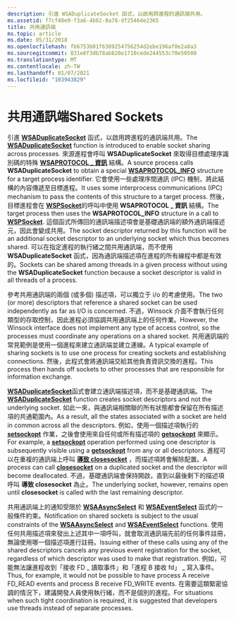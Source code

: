 ```yaml
---
description: 引進 WSADuplicateSocket 函式，以啟用跨進程的通訊端共用。
ms.assetid: f7cf40e9-f3a6-4b62-8a78-df25464e2365
title: 共用通訊端
ms.topic: article
ms.date: 05/31/2018
ms.openlocfilehash: fb6753b01f6389254756254d2ebe196af8e2a8a3
ms.sourcegitcommit: 831e8f3db78ab820e1710cede244553c70e50500
ms.translationtype: MT
ms.contentlocale: zh-TW
ms.lasthandoff: 01/07/2021
ms.locfileid: "103943829"
---
```

# <a name="shared-sockets"></a><span data-ttu-id="40c33-103">共用通訊端</span><span class="sxs-lookup"><span data-stu-id="40c33-103">Shared Sockets</span></span>

<span data-ttu-id="40c33-104">引進 [**WSADuplicateSocket**](/windows/desktop/api/Winsock2/nf-winsock2-wsaduplicatesocketa) 函式，以啟用跨進程的通訊端共用。</span><span class="sxs-lookup"><span data-stu-id="40c33-104">The [**WSADuplicateSocket**](/windows/desktop/api/Winsock2/nf-winsock2-wsaduplicatesocketa) function is introduced to enable socket sharing across processes.</span></span> <span data-ttu-id="40c33-105">來源進程會呼叫 **WSADuplicateSocket** 來取得目標處理序識別碼的特殊 [**WSAPROTOCOL \_ 資訊**](/windows/win32/api/winsock2/ns-winsock2-wsaprotocol_infoa) 結構。</span><span class="sxs-lookup"><span data-stu-id="40c33-105">A source process calls **WSADuplicateSocket** to obtain a special [**WSAPROTOCOL\_INFO**](/windows/win32/api/winsock2/ns-winsock2-wsaprotocol_infoa) structure for a target process identifier.</span></span> <span data-ttu-id="40c33-106">它會使用一些處理序間通訊 (IPC) 機制，將此結構的內容傳遞至目標進程。</span><span class="sxs-lookup"><span data-stu-id="40c33-106">It uses some interprocess communications (IPC) mechanism to pass the contents of this structure to a target process.</span></span> <span data-ttu-id="40c33-107">然後，目標進程會在 [**WSPSocket**](/windows/desktop/api/Ws2spi/nc-ws2spi-lpwspsocket)的呼叫中使用 **WSAPROTOCOL \_ 資訊** 結構。</span><span class="sxs-lookup"><span data-stu-id="40c33-107">The target process then uses the **WSAPROTOCOL\_INFO** structure in a call to [**WSPSocket**](/windows/desktop/api/Ws2spi/nc-ws2spi-lpwspsocket).</span></span> <span data-ttu-id="40c33-108">這個函式所傳回的通訊端描述項會是基礎通訊端的額外通訊端描述元，因此會變成共用。</span><span class="sxs-lookup"><span data-stu-id="40c33-108">The socket descriptor returned by this function will be an additional socket descriptor to an underlying socket which thus becomes shared.</span></span> <span data-ttu-id="40c33-109">可以在指定進程的執行緒之間共用通訊端，而不使用 **WSADuplicateSocket** 函式，因為通訊端描述項在進程的所有線程中都是有效的。</span><span class="sxs-lookup"><span data-stu-id="40c33-109">Sockets can be shared among threads in a given process without using the **WSADuplicateSocket** function because a socket descriptor is valid in all threads of a process.</span></span>

<span data-ttu-id="40c33-110">參考共用通訊端的兩個 (或多個) 描述項，可以獨立于 i/o 的考慮使用。</span><span class="sxs-lookup"><span data-stu-id="40c33-110">The two (or more) descriptors that reference a shared socket can be used independently as far as I/O is concerned.</span></span> <span data-ttu-id="40c33-111">不過，Winsock 介面不會執行任何類型的存取控制，因此進程必須協調共用通訊端上的任何作業。</span><span class="sxs-lookup"><span data-stu-id="40c33-111">However, the Winsock interface does not implement any type of access control, so the processes must coordinate any operations on a shared socket.</span></span> <span data-ttu-id="40c33-112">共用通訊端的常見範例是使用一個進程來建立通訊端並建立連線。</span><span class="sxs-lookup"><span data-stu-id="40c33-112">A typical example of sharing sockets is to use one process for creating sockets and establishing connections.</span></span> <span data-ttu-id="40c33-113">然後，此程式會將通訊端交給其他負責資訊交換的進程。</span><span class="sxs-lookup"><span data-stu-id="40c33-113">This process then hands off sockets to other processes that are responsible for information exchange.</span></span>

<span data-ttu-id="40c33-114">[**WSADuplicateSocket**](/windows/desktop/api/Winsock2/nf-winsock2-wsaduplicatesocketa)函式會建立通訊端描述項，而不是基礎通訊端。</span><span class="sxs-lookup"><span data-stu-id="40c33-114">The [**WSADuplicateSocket**](/windows/desktop/api/Winsock2/nf-winsock2-wsaduplicatesocketa) function creates socket descriptors and not the underlying socket.</span></span> <span data-ttu-id="40c33-115">如此一來，與通訊端相關聯的所有狀態都會保留在所有描述項的共通範圍內。</span><span class="sxs-lookup"><span data-stu-id="40c33-115">As a result, all the states associated with a socket are held in common across all the descriptors.</span></span> <span data-ttu-id="40c33-116">例如，使用一個描述項執行的 [**setsockopt**](/windows/desktop/api/winsock/nf-winsock-setsockopt) 作業，之後會使用來自任何或所有描述項的 [**getsockopt**](/windows/desktop/api/winsock/nf-winsock-getsockopt) 來顯示。</span><span class="sxs-lookup"><span data-stu-id="40c33-116">For example, a [**setsockopt**](/windows/desktop/api/winsock/nf-winsock-setsockopt) operation performed using one descriptor is subsequently visible using a [**getsockopt**](/windows/desktop/api/winsock/nf-winsock-getsockopt) from any or all descriptors.</span></span> <span data-ttu-id="40c33-117">進程可以在重複的通訊端上呼叫 [**導致 closesocket**](/windows/desktop/api/winsock/nf-winsock-closesocket) ，而描述項將會解除配置。</span><span class="sxs-lookup"><span data-stu-id="40c33-117">A process can call [**closesocket**](/windows/desktop/api/winsock/nf-winsock-closesocket) on a duplicated socket and the descriptor will become deallocated.</span></span> <span data-ttu-id="40c33-118">不過，基礎通訊端會保持開啟，直到以最後剩下的描述項呼叫 **導致 closesocket** 為止。</span><span class="sxs-lookup"><span data-stu-id="40c33-118">The underlying socket, however, remains open until **closesocket** is called with the last remaining descriptor.</span></span>

<span data-ttu-id="40c33-119">共用通訊端上的通知受限於 [**WSAAsyncSelect**](/windows/desktop/api/winsock/nf-winsock-wsaasyncselect) 和 [**WSAEventSelect**](/windows/desktop/api/Winsock2/nf-winsock2-wsaeventselect) 函式的一般條件約束。</span><span class="sxs-lookup"><span data-stu-id="40c33-119">Notification on shared sockets is subject to the usual constraints of the [**WSAAsyncSelect**](/windows/desktop/api/winsock/nf-winsock-wsaasyncselect) and [**WSAEventSelect**](/windows/desktop/api/Winsock2/nf-winsock2-wsaeventselect) functions.</span></span> <span data-ttu-id="40c33-120">使用任何共用描述項來發出上述其中一項呼叫，就會取消通訊端先前的任何事件註冊，無論使用哪一個描述項進行註冊。</span><span class="sxs-lookup"><span data-stu-id="40c33-120">Issuing either of these calls using any of the shared descriptors cancels any previous event registration for the socket, regardless of which descriptor was used to make that registration.</span></span> <span data-ttu-id="40c33-121">例如，可能無法讓進程收到「接收 FD \_ 讀取事件」和「進程 B 接收 fd」 \_ 寫入事件。</span><span class="sxs-lookup"><span data-stu-id="40c33-121">Thus, for example, it would not be possible to have process A receive FD\_READ events and process B receive FD\_WRITE events.</span></span> <span data-ttu-id="40c33-122">在需要這類緊密協調的情況下，建議開發人員使用執行緒，而不是個別的進程。</span><span class="sxs-lookup"><span data-stu-id="40c33-122">For situations when such tight coordination is required, it is suggested that developers use threads instead of separate processes.</span></span>

 

 
